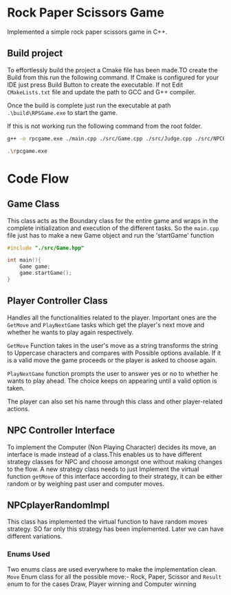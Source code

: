 # Rock Paper Scissors Game

Implemented a simple rock paper scissors game in C++.

## Build project

To effortlessly build the project a Cmake file has been made.TO create the Build from this run the following command. If Cmake is configured for your IDE just press Build Button to create the executable. If not Edit ``` CMakeLists.txt ``` file and update the path to GCC and G++ compiler.

Once the build is complete just run the executable at path ```.\build\RPSGame.exe``` to start the game.

If this is not working run the following command from the root folder.

```bash
g++ -o rpcgame.exe ./main.cpp ./src/Game.cpp ./src/Judge.cpp ./src/NPCPlayerRandomImpl.cpp ./src/PlayerController.cpp

.\rpcgame.exe
```

# Code Flow

## Game Class
This class acts as the Boundary class for the entire game and wraps in the complete initialization and execution of the different tasks. So the ```main.cpp``` file just has to make a new Game object and run the 'startGame' function

```cpp
#include "./src/Game.hpp"

int main(){
	Game game;
	game.startGame();
}

```

## Player Controller Class

Handles all the functionalities related to the player. Important ones are the ```GetMove``` and ```PlayNextGame``` tasks which get the player's next move and whether he wants to play again respectively.

```GetMove``` Function takes in the user's move as a string transforms the string to Uppercase characters and compares with Possible options available. If it is a valid move the game proceeds or the player is asked to choose again.

```PlayNextGame``` function prompts the user to answer yes or no to whether he wants to play ahead. The choice keeps on appearing until a valid option is taken.
 

The player can also set his name through this class and other player-related actions.
 
## NPC Controller Interface
To implement the Computer (Non Playing Character) decides its move, an interface is made instead of a class.This enables us to have different strategy classes for NPC and choose amongst one without making changes to the flow. A new strategy class needs to just Implement the virtual function ```getMove``` of this interface according to their strategy, it can be either random or by weighing past user and computer moves.

## NPCplayerRandomImpl
This class has implemented the virtual function to have random moves strategy. SO far only this strategy has been implemented. Later we can have different variations.

### Enums Used
Two enums class are used everywhere to make the implementation clean. ```Move``` Enum class for all the possible move:- Rock, Paper, Scissor and ```Result``` enum to for the cases Draw, Player winning and Computer winning 
